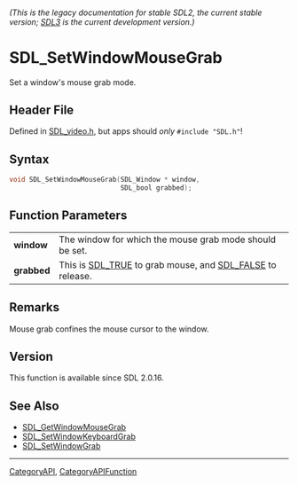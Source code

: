 ###### (This is the legacy documentation for stable SDL2, the current stable version; [SDL3](https://wiki.libsdl.org/SDL3/) is the current development version.)
# SDL_SetWindowMouseGrab

Set a window's mouse grab mode.

## Header File

Defined in [SDL_video.h](https://github.com/libsdl-org/SDL/blob/SDL2/include/SDL_video.h), but apps should _only_ `#include "SDL.h"`!

## Syntax

```c
void SDL_SetWindowMouseGrab(SDL_Window * window,
                            SDL_bool grabbed);

```

## Function Parameters

|                 |                                                                                    |
| --------------- | ---------------------------------------------------------------------------------- |
| **window**      | The window for which the mouse grab mode should be set.                            |
| **grabbed**     | This is [SDL_TRUE](SDL_TRUE) to grab mouse, and [SDL_FALSE](SDL_FALSE) to release. |

## Remarks

Mouse grab confines the mouse cursor to the window.

## Version

This function is available since SDL 2.0.16.

## See Also

* [SDL_GetWindowMouseGrab](SDL_GetWindowMouseGrab)
* [SDL_SetWindowKeyboardGrab](SDL_SetWindowKeyboardGrab)
* [SDL_SetWindowGrab](SDL_SetWindowGrab)

----
[CategoryAPI](CategoryAPI), [CategoryAPIFunction](CategoryAPIFunction)

